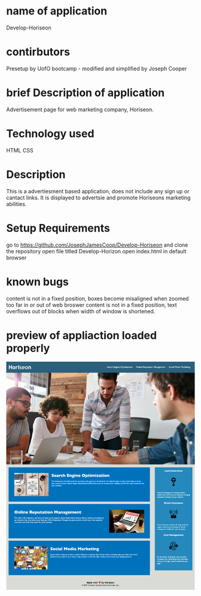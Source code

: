 # name of application
Develop-Horiseon

# contirbutors
Presetup by UofO bootcamp - modified and simplified by Joseph Cooper

# brief Description of application
Advertisement page for web marketing company, Horiseon.

# Technology used
HTML
CSS

# Description
This is a advertiesment based application, does not include any sign up or cantact links. It is displayed to advertsie and promote Horiseons marketing abilities.

# Setup Requirements
go to https://github.com/JosephJamesCoop/Develop-Horiseon and clone the repository
open file titled Develop-Horizon
open index.html in default browser

# known bugs
content is not in a fixed position, boxes become misaligned when zoomed too far in or out of web broswer
content is not in a fixed position, text overflows out of blocks when width of window is shortened.

# preview of appliaction loaded properly

![alt text](./assets/images/web-page-image.png)
